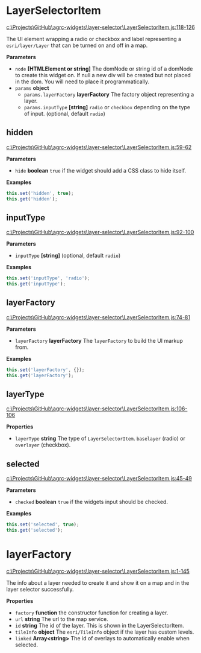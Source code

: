# LayerSelectorItem

[c:\Projects\GitHub\agrc-widgets\layer-selector\LayerSelectorItem.js:118-126](https://github.com/steveoh/layer-selector/blob/39d9ac9cea6a60a42a921259ddf97afbb10424a9/c:\Projects\GitHub\agrc-widgets\layer-selector\LayerSelectorItem.js#L118-L126 "Source code on GitHub")

The UI element wrapping a radio or checkbox and label representing a `esri/layer/Layer` that can be turned
on and off in a map.

**Parameters**

-   `node` **[HTMLElement or string]** The domNode or string id of a domNode to create this widget on. If null
    a new div will be created but not placed in the dom. You will need to place it programmatically.
-   `params` **object** 
    -   `params.layerFactory` **layerFactory** The factory object representing a layer.
    -   `params.inputType` **[string]** `radio` or `checkbox` depending on the type of input. (optional, default `radio`)

## hidden

[c:\Projects\GitHub\agrc-widgets\layer-selector\LayerSelectorItem.js:59-62](https://github.com/steveoh/layer-selector/blob/39d9ac9cea6a60a42a921259ddf97afbb10424a9/c:\Projects\GitHub\agrc-widgets\layer-selector\LayerSelectorItem.js#L59-L62 "Source code on GitHub")

**Parameters**

-   `hide` **boolean** `true` if the widget should add a CSS class to hide itself.

**Examples**

```javascript
this.set('hidden', true);
this.get('hidden');
```

## inputType

[c:\Projects\GitHub\agrc-widgets\layer-selector\LayerSelectorItem.js:92-100](https://github.com/steveoh/layer-selector/blob/39d9ac9cea6a60a42a921259ddf97afbb10424a9/c:\Projects\GitHub\agrc-widgets\layer-selector\LayerSelectorItem.js#L92-L100 "Source code on GitHub")

**Parameters**

-   `inputType` **[string]**  (optional, default `radio`)

**Examples**

```javascript
this.set('inputType', 'radio');
this.get('inputType');
```

## layerFactory

[c:\Projects\GitHub\agrc-widgets\layer-selector\LayerSelectorItem.js:74-81](https://github.com/steveoh/layer-selector/blob/39d9ac9cea6a60a42a921259ddf97afbb10424a9/c:\Projects\GitHub\agrc-widgets\layer-selector\LayerSelectorItem.js#L74-L81 "Source code on GitHub")

**Parameters**

-   `layerFactory` **layerFactory** The `layerFactory` to build the UI markup from.

**Examples**

```javascript
this.set('layerFactory', {});
this.get('layerFactory');
```

## layerType

[c:\Projects\GitHub\agrc-widgets\layer-selector\LayerSelectorItem.js:106-106](https://github.com/steveoh/layer-selector/blob/39d9ac9cea6a60a42a921259ddf97afbb10424a9/c:\Projects\GitHub\agrc-widgets\layer-selector\LayerSelectorItem.js#L106-L106 "Source code on GitHub")

**Properties**

-   `layerType` **string** The type of `LayerSelectorItem`. `baselayer` (radio) or `overlayer` (checkbox).

## selected

[c:\Projects\GitHub\agrc-widgets\layer-selector\LayerSelectorItem.js:45-49](https://github.com/steveoh/layer-selector/blob/39d9ac9cea6a60a42a921259ddf97afbb10424a9/c:\Projects\GitHub\agrc-widgets\layer-selector\LayerSelectorItem.js#L45-L49 "Source code on GitHub")

**Parameters**

-   `checked` **boolean** `true` if the widgets input should be checked.

**Examples**

```javascript
this.set('selected', true);
this.get('selected');
```

# layerFactory

[c:\Projects\GitHub\agrc-widgets\layer-selector\LayerSelectorItem.js:1-145](https://github.com/steveoh/layer-selector/blob/39d9ac9cea6a60a42a921259ddf97afbb10424a9/c:\Projects\GitHub\agrc-widgets\layer-selector\LayerSelectorItem.js#L1-L145 "Source code on GitHub")

The info about a layer needed to create it and show it on a map and in the layer selector successfully.

**Properties**

-   `factory` **function** the constructor function for creating a layer.
-   `url` **string** The url to the map service.
-   `id` **string** The id of the layer. This is shown in the LayerSelectorItem.
-   `tileInfo` **object** The `esri/TileInfo` object if the layer has custom levels.
-   `linked` **Array&lt;string&gt;** The id of overlays to automatically enable when selected.
